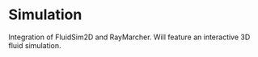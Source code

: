 # Simulation

Integration of FluidSim2D and RayMarcher.
Will feature an interactive 3D fluid simulation.
